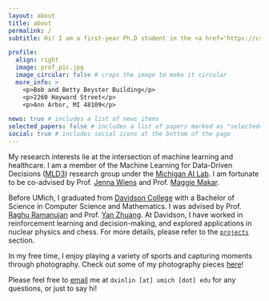 ```yaml
---
layout: about
title: about
permalink: /
subtitle: Hi! I am a first-year Ph.D student in the <a href='https://cse.engin.umich.edu/'>Computer Science & Engineering</a> at the University of Michigan.

profile:
  align: right
  image: prof_pic.jpg
  image_circular: false # crops the image to make it circular
  more_info: >
    <p>Bob and Betty Beyster Building</p>
    <p>2260 Hayward Street</p>
    <p>Ann Arbor, MI 48109</p>

news: true # includes a list of news items
selected_papers: false # includes a list of papers marked as "selected={true}"
social: true # includes social icons at the bottom of the page
---
```


My research interests lie at the intersection of machine learning and healthcare. I am a member of the Machine Learning for Data-Driven Decisions ([MLD3](https://wiens-group.engin.umich.edu/)) research group under the [Michigan AI Lab](https://ai.engin.umich.edu/). I am fortunate to be co-advised by Prof. [Jenna Wiens](https://public.websites.umich.edu/~wiensj/) and Prof. [Maggie Makar](https://mymakar.github.io/).

Before UMich, I graduated from [Davidson College](https://www.davidson.edu/) with a Bachelor of Science in Computer Science and Mathematics. I was advised by Prof. [Raghu Ramanujan](https://www.davidson.edu/people/raghu-ramanujan) and Prof. [Yan Zhuang](https://yanzhuang.name/). At Davidson, I have worked in reinforcement learning and decision-making, and explored applications in nuclear physics and chess. For more details, please refer to the [`projects`](https://donaldlin30.github.io/projects/) section.

In my free time, I enjoy playing a variety of sports and capturing moments through photography. Check out some of my photography pieces [here](https://donaldlin30.github.io/photography/)!

Please feel free to [email](mailto:dxinlin@umich.edu) me at `dxinlin [at] umich [dot] edu` for any questions, or just to say hi!
